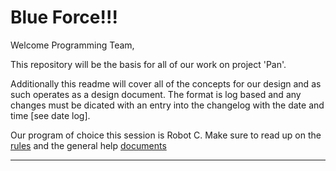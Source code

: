 # Blue Force!!! 

Welcome Programming Team, 

  This repository will be the basis for all of our work on project 'Pan'.
  
  Additionally this readme will cover all of the concepts for our design and as such operates as a design document. The format is log based and any changes must be dicated with an entry into the changelog with the date and time [see date log].
  
  Our program of choice this session is Robot C. Make sure to read up on the [rules](http://cdn.robotc.net/pdfs/nxt/curriculum/Fundamentals%20-%20ROBOTC%20programming%20for%20LEGO.pdf) and the general help [documents](http://help.robotc.net/WebHelpVEX/index.htm)
  
  -------------------------------------------------------------------------------------------------------------------------------------
  
